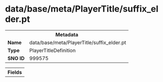 <h1>data/base/meta/PlayerTitle/suffix_elder.pt</h1><table><tr><th colspan="100%">Metadata</th></tr><tr><td><b>Name</b></td><td>data/base/meta/PlayerTitle/suffix_elder.pt</td></tr><tr><td><b>Type</b></td><td>PlayerTitleDefinition</td></tr><tr><td><b>SNO ID</b></td><td>999575</td></tr></table>

<table><tr><th colspan="100%">Fields</th></tr></table>

